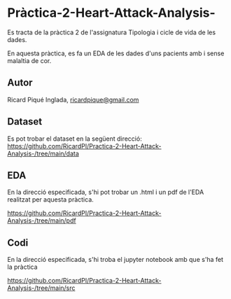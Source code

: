 # Pràctica-2-Heart-Attack-Analysis-
Es tracta de la pràctica 2 de l'assignatura Tipologia i cicle de vida de les dades.

En aquesta pràctica, es fa un EDA de les dades d'uns pacients amb i sense malaltia de cor.

## Autor
Ricard Piqué Inglada, ricardpique@gmail.com

## Dataset

Es pot trobar el dataset en la següent direcció:
https://github.com/RicardPI/Practica-2-Heart-Attack-Analysis-/tree/main/data

## EDA

En la direcció especificada, s'hi pot trobar un .html i un pdf de l'EDA realitzat per aquesta pràctica.

https://github.com/RicardPI/Practica-2-Heart-Attack-Analysis-/tree/main/pdf

## Codi

En la direcció especificada, s'hi troba el jupyter notebook amb que s'ha fet la pràctica

https://github.com/RicardPI/Practica-2-Heart-Attack-Analysis-/tree/main/src
